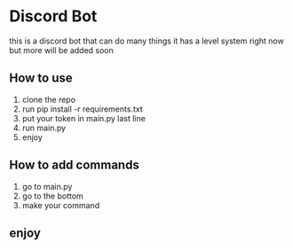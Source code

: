 # Discord Bot
this is a discord bot that can do many things it has a level system right now but more will be added soon

## How to use
1. clone the repo
2. run pip install -r requirements.txt
3. put your token in main.py last line
4. run main.py
5. enjoy

## How to add commands
1. go to main.py
2. go to the bottom
3. make your command

## enjoy